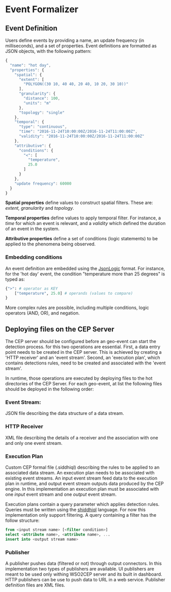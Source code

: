 # Event Formalizer

## Event Definition
Users define events by providing a name, an update frequency (in milliseconds), and a set of properties. Event definitions are formatted as JSON objects, with the following pattern:

```javascript
{
  "name": "hot day",
  "properties": {
    "spatial": {
      "extent": [
        "POLYGON((30 10, 40 40, 20 40, 10 20, 30 10))"
      ],
      "granularity": {
        "distance": 100,
        "units": "m"
      },
      "topology": "single"
    },
    "temporal": {
      "type": "continuous",
      "time": "2016-11-24T10:00:00Z/2016-11-24T11:00:00Z",
      "validity": "2016-11-24T10:00:00Z/2016-11-24T11:00:00Z"
    },
    "attributive": {
      "conditions": {
        "<": [
          "temperature",
          25.0
        ]
      }
    },
    "update frequency": 60000
  }
}
```


**Spatial properties** define values to construct spatial filters. These are: *extent, granularity* and *topology*.

**Temporal properties** define values to apply temporal filter. For instance, a *time* for which an event is relevant, and a *validity* which defined the duration of an event in the system.

**Attributive properties** define a set of conditions (logic statements) to be applied to the phenomena being observed.

### Embedding conditions
An event definition are embedded using the <a href= "http://jsonlogic.com/">JsonLogic</a> format. For instance, for the 'hot day' event, the condition "temperature more than 25 degrees" is typed as:

``` python
{">": # operator as KEY
    ["temperature", 25.0] # operands (values to compare)
}
```

More complex rules are possible, including multiple conditions, logic operators (AND, OR), and negation.

## Deploying files on the CEP Server

The CEP server should be configured before an geo-event can start the detection process. for this two operations are essential. First, a data entry point needs to be created in the CEP server. This is achieved by creating a 'HTTP receiver' and an 'event stream'. Second, an 'execution plan', which contains detections rules, need to be created and associated with the 'event stream'.

In runtime, those operations are executed by deploying  files to the hot directories of the CEP Server.
For each geo-event, at list the following files should be deployed in the following order:

### Event Stream:

JSON file describing the data structure of a data stream.

### HTTP Receiver
XML file describing the details of a receiver and the association with one and only one event stream.

### Execution Plan
Custom CEP formal file (.siddhiql) describing the rules to be applied to an associated data stream. An execution plan needs to be associated with  existing event streams. An input event stream feed data to the execution plan in runtime, and output event stream outputs data produced by the CEP engine. In this implementation an execution plan must be associated with one *input* event stream and one *output* event stream.

Execution plans contain a query parameter which applies detection rules.
Queries must be written using the <a href=https://docs.wso2.com/display/DAS310/Siddhi+Query+Language>shiddhiql</a> language.  For now this implementation only support filtering. A query containing a filter has the follow structure:

``` sql
from <input stream name> [<filter condition>]
select <attribute name>, <attribute name>, ...
insert into <output stream name>
```

### Publisher
A publisher pushes data (filtered or not) through output connectors. In this implementation two types of publishers are available. UI publishers are meant to be used only withing WSO2CEP server and its built in dashboard. HTTP publishers can be use to push data to URL in a web service. Publisher definition files are XML files.



